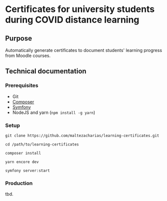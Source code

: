 # Certificates for university students during COVID distance learning

## Purpose

Automatically generate certificates to document students' learning progress from Moodle courses. 

## Technical documentation
### Prerequisites

* Git
* [Composer](https://getcomposer.org/doc/00-intro.md) 
* [Symfony](https://symfony.com/download)
* NodeJS and yarn (`npm install -g yarn`)

### Setup

`git clone https://github.com/maltezacharias/learning-certificates.git`

`cd /path/to/learning-certificates`

`composer install`

`yarn encore dev`

`symfony server:start`


### Production

tbd. 

